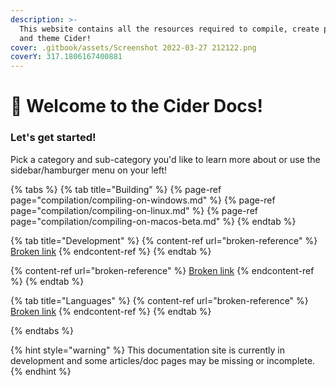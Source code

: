 ```yaml
---
description: >-
  This website contains all the resources required to compile, create plugins,
  and theme Cider!
cover: .gitbook/assets/Screenshot 2022-03-27 212122.png
coverY: 317.1806167400881
---
```


# 👋 Welcome to the Cider Docs!

### Let's get started!

Pick a category and sub-category you'd like to learn more about or use the sidebar/hamburger menu on your left!

{% tabs %}
{% tab title="Building" %}
{% page-ref page="compilation/compiling-on-windows.md" %}
{% page-ref page="compilation/compiling-on-linux.md" %}
{% page-ref page="compilation/compiling-on-macos-beta.md" %}
{% endtab %}

{% tab title="Development" %}
{% content-ref url="broken-reference" %}
[Broken link](broken-reference)
{% endcontent-ref %}
{% endtab %}

{% content-ref url="broken-reference" %}
[Broken link](broken-reference)
{% endcontent-ref %}
{% endtab %}

{% tab title="Languages" %}
{% content-ref url="broken-reference" %}
[Broken link](broken-reference)
{% endcontent-ref %}
{% endtab %}

{% endtabs %}

{% hint style="warning" %}
This documentation site is currently in development and some articles/doc pages may be missing or incomplete.
{% endhint %}
